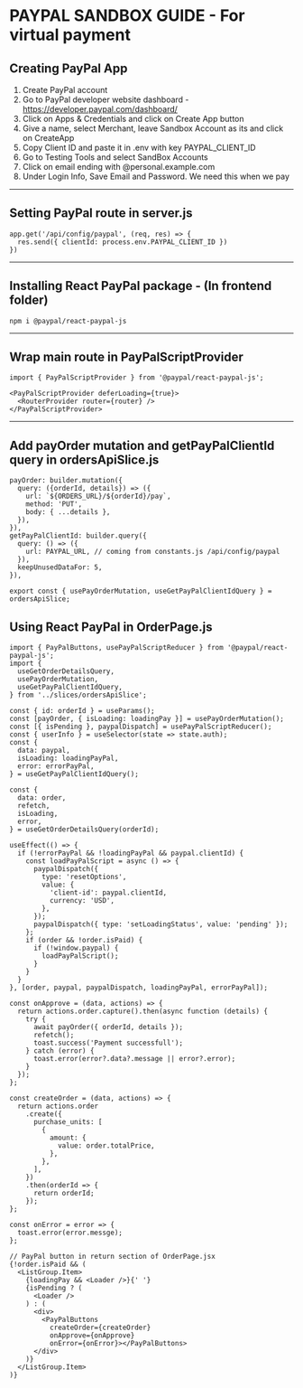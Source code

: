 # PAYPAL SANDBOX GUIDE - For virtual payment

## Creating PayPal App

1. Create PayPal account
2. Go to PayPal developer website dashboard - https://developer.paypal.com/dashboard/
3. Click on Apps & Credentials and click on Create App button
4. Give a name, select Merchant, leave Sandbox Account as its and click on CreateApp
5. Copy Client ID and paste it in .env with key PAYPAL_CLIENT_ID
6. Go to Testing Tools and select SandBox Accounts
7. Click on email ending with @personal.example.com
8. Under Login Info, Save Email and Password. We need this when we pay

---

## Setting PayPal route in server.js

```
app.get('/api/config/paypal', (req, res) => {
  res.send({ clientId: process.env.PAYPAL_CLIENT_ID })
})
```

---

## Installing React PayPal package - (In frontend folder)
`npm i @paypal/react-paypal-js`

--- 

## Wrap main route in PayPalScriptProvider
```
import { PayPalScriptProvider } from '@paypal/react-paypal-js';

<PayPalScriptProvider deferLoading={true}>
  <RouterProvider router={router} />
</PayPalScriptProvider>
```

---

## Add payOrder mutation and getPayPalClientId query in ordersApiSlice.js
```
payOrder: builder.mutation({
  query: ({orderId, details}) => ({
    url: `${ORDERS_URL}/${orderId}/pay`,
    method: 'PUT',
    body: { ...details },
  }),
}),
getPayPalClientId: builder.query({
  query: () => ({
    url: PAYPAL_URL, // coming from constants.js /api/config/paypal
  }),
  keepUnusedDataFor: 5,
}),

export const { usePayOrderMutation, useGetPayPalClientIdQuery } = ordersApiSlice;
```

## Using React PayPal in OrderPage.js
```
import { PayPalButtons, usePayPalScriptReducer } from '@paypal/react-paypal-js';
import {
  useGetOrderDetailsQuery,
  usePayOrderMutation,
  useGetPayPalClientIdQuery,
} from '../slices/ordersApiSlice';

const { id: orderId } = useParams();
const [payOrder, { isLoading: loadingPay }] = usePayOrderMutation();
const [{ isPending }, paypalDispatch] = usePayPalScriptReducer();
const { userInfo } = useSelector(state => state.auth);
const {
  data: paypal,
  isLoading: loadingPayPal,
  error: errorPayPal,
} = useGetPayPalClientIdQuery();

const {
  data: order,
  refetch,
  isLoading,
  error,
} = useGetOrderDetailsQuery(orderId);

useEffect(() => {
  if (!errorPayPal && !loadingPayPal && paypal.clientId) {
    const loadPayPalScript = async () => {
      paypalDispatch({
        type: 'resetOptions',
        value: {
          'client-id': paypal.clientId,
          currency: 'USD',
        },
      });
      paypalDispatch({ type: 'setLoadingStatus', value: 'pending' });
    };
    if (order && !order.isPaid) {
      if (!window.paypal) {
        loadPayPalScript();
      }
    }
  }
}, [order, paypal, paypalDispatch, loadingPayPal, errorPayPal]);

const onApprove = (data, actions) => {
  return actions.order.capture().then(async function (details) {
    try {
      await payOrder({ orderId, details });
      refetch();
      toast.success('Payment successfull');
    } catch (error) {
      toast.error(error?.data?.message || error?.error);
    }
  });
};

const createOrder = (data, actions) => {
  return actions.order
    .create({
      purchase_units: [
        {
          amount: {
            value: order.totalPrice,
          },
        },
      ],
    })
    .then(orderId => {
      return orderId;
    });
};

const onError = error => {
  toast.error(error.messge);
};

// PayPal button in return section of OrderPage.jsx
{!order.isPaid && (
  <ListGroup.Item>
    {loadingPay && <Loader />}{' '}
    {isPending ? (
      <Loader />
    ) : (
      <div>
        <PayPalButtons
          createOrder={createOrder}
          onApprove={onApprove}
          onError={onError}></PayPalButtons>
      </div>
    )}
  </ListGroup.Item>
)}

```
